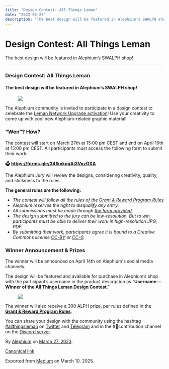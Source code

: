 ```yaml
---
title: "Design Contest: All Things Leman"
date: "2023-03-27"
description: "The best design will be featured in Alephium’s SWALPH shop!"
---
```


<div>

# Design Contest: All Things Leman

</div>

<div class="section p-summary" field="subtitle">

The best design will be featured in Alephium’s SWALPH shop!

</div>

<div class="section e-content" field="body">

<div id="a2fc" class="section section section--body section--first section--last">

<div class="section-divider">

------------------------------------------------------------------------

</div>

<div class="section-content">

<div class="section-inner sectionLayout--insetColumn">

### Design Contest: All Things Leman

#### The best design will be featured in Alephium’s SWALPH shop!

<figure id="1135" class="graf graf--figure graf-after--h4">
<img src="https://cdn-images-1.medium.com/max/800/0*L4lWhz4DgXws3sH9" class="graf-image" data-image-id="0*L4lWhz4DgXws3sH9" data-width="1280" data-height="720" data-is-featured="true" />
</figure>

The Alephium community is invited to participate in a design contest to celebrate the <a href="https://medium.com/@alephium/leman-network-upgrade-activation-on-march-30th-606884904c0c" class="markup--anchor markup--p-anchor" data-href="https://medium.com/@alephium/leman-network-upgrade-activation-on-march-30th-606884904c0c" target="_blank">Leman Network Upgrade activation</a>! Use your creativity to come up with cool new Alephium-related graphic material!

### “Wen”? How?

The contest will start on March 27th at 15:00 pm CEST and end on April 10th at 15:00 pm CEST. All participants must access the following form to submit their work:

🗳️ <a href="https://forms.gle/34fkokgqAj3VqzGXA" class="markup--anchor markup--p-anchor" data-href="https://forms.gle/34fkokgqAj3VqzGXA" rel="noopener" target="_blank"><strong>https://forms.gle/34fkokgqAj3VqzGXA</strong></a>

The Alephium Jury will review the designs, considering creativity, quality, and stickiness to the rules.

**The general rules are the following:**

- <span id="43aa">*The contest will follow all the rules of the* <a href="https://github.com/alephium/community/blob/master/RewardProgramRules.md" class="markup--anchor markup--li-anchor" data-href="https://github.com/alephium/community/blob/master/RewardProgramRules.md" rel="noopener" target="_blank"><em>Grant &amp; Reward Program Rules</em></a></span>
- <span id="4460">*Alephium reserves the right to disqualify any entry.*</span>
- <span id="1063">*All submissions must be made through* <a href="https://forms.gle/34fkokgqAj3VqzGXA" class="markup--anchor markup--li-anchor" data-href="https://forms.gle/34fkokgqAj3VqzGXA" rel="noopener" target="_blank"><em>the form provided</em></a>*.*</span>
- <span id="0200">*The design submitted to the jury can be low-resolution. But to win, participants must be able to deliver their work in high-resolution JPG, PDF.*</span>
- <span id="6417">*By submitting their work, participants agree it is bound to a Creative Commons license* <a href="https://creativecommons.org/licenses/by/4.0/" class="markup--anchor markup--li-anchor" data-href="https://creativecommons.org/licenses/by/4.0/" rel="noopener" target="_blank"><em>CC-BY</em></a> *or* <a href="https://creativecommons.org/publicdomain/zero/1.0/" class="markup--anchor markup--li-anchor" data-href="https://creativecommons.org/publicdomain/zero/1.0/" rel="noopener" target="_blank"><em>CC-0</em></a>*.*</span>

### Winner Announcement & Prizes

The winner will be announced on April 14th on Alephium's social media channels.

The design will be featured and available for purchase in Alephium’s shop with the participant’s username in the product description as “**Username — Winner of the All Things Leman Design Contest**.”

<figure id="d0ee" class="graf graf--figure graf-after--p">
<img src="https://cdn-images-1.medium.com/max/800/0*qjY0730_f2OwUOhO" class="graf-image" data-image-id="0*qjY0730_f2OwUOhO" data-width="1024" data-height="652" />
</figure>

The winner will also receive a 300 ALPH prize, per rules defined in the <a href="https://github.com/alephium/community/blob/master/RewardProgramRules.md" class="markup--anchor markup--p-anchor" data-href="https://github.com/alephium/community/blob/master/RewardProgramRules.md" rel="noopener" target="_blank"><strong>Grant &amp; Reward Program Rules</strong></a>.

You can share your design with the community using the hashtag <a href="https://twitter.com/search?q=%23allthingsleman&amp;src=typed_query&amp;f=top" class="markup--anchor markup--p-anchor" data-href="https://twitter.com/search?q=%23allthingsleman&amp;src=typed_query&amp;f=top" rel="noopener" target="_blank">#allthingsleman</a> on <a href="https://twitter.com/alephium" class="markup--anchor markup--p-anchor" data-href="https://twitter.com/alephium" rel="noopener" target="_blank">Twitter</a> and <a href="https://t.me/alephiumgroup" class="markup--anchor markup--p-anchor" data-href="https://t.me/alephiumgroup" rel="noopener" target="_blank">Telegram</a> and in the \#🤝contribution channel on the <a href="https://alephium.org/discord" class="markup--anchor markup--p-anchor" data-href="https://alephium.org/discord" rel="noopener" target="_blank">Discord server</a>.

</div>

</div>

</div>

</div>

By <a href="https://medium.com/@alephium" class="p-author h-card">Alephium</a> on [March 27, 2023](https://medium.com/p/b33fa2ca1eba).

<a href="https://medium.com/@alephium/design-contest-all-things-leman-b33fa2ca1eba" class="p-canonical">Canonical link</a>

Exported from [Medium](https://medium.com) on March 10, 2025.

